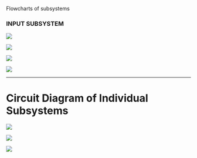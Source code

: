 Flowcharts of subsystems

### INPUT SUBSYSTEM
![](https://github.com/f-division-2019-2020-odd/Repo-03/blob/master/INPUT.jpg?raw=true)


![](https://github.com/f-division-2019-2020-odd/Repo-03/blob/master/DISPENSING-SUBSYSTEM.jpg?raw=true)


![](https://github.com/f-division-2019-2020-odd/Repo-03/blob/master/MIXING-SUBSYSTEM.jpg?raw=true)


![](https://github.com/f-division-2019-2020-odd/Repo-03/blob/master/NOTIFICATION.jpg?raw=true)

***
# Circuit Diagram of Individual Subsystems


![](https://github.com/f-division-2019-2020-odd/Repo-03/blob/master/WhatsApp%20Image%202019-10-15%20at%2015.54.30(1).jpeg?raw=true)



![](https://github.com/f-division-2019-2020-odd/Repo-03/blob/master/WhatsApp%20Image%202019-10-15%20at%2015.54.30.jpeg?raw=true)


![](https://github.com/f-division-2019-2020-odd/Repo-03/blob/master/WhatsApp%20Image%202019-10-15%20at%2015.54.29.jpeg?raw=true)

